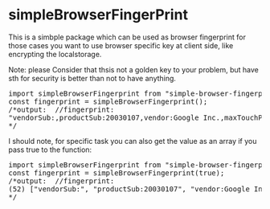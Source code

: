 # simpleBrowserFingerPrint

This is a simbple package which can be used as browser fingerprint for those cases you want to use browser specific key at client side,
like encrypting the localstorage.

Note: please Consider that thsis not a golden key to your problem, but have sth for security is better than not to have anything.

</pre>

<pre>
import simpleBrowserFingerprint from "simple-browser-fingerprint";
const fingerprint = simpleBrowserFingerprint();
/*output:  //fingerprint:
"vendorSub:,productSub:20030107,vendor:Google Inc.,maxTouchPoints:0,hardwareConcurrency:8,cookieEna..."
*/
</pre>

I should note, for specific task you can also get the value as an array if you pass true to the function:

<pre>
import simpleBrowserFingerprint from "simple-browser-fingerprint";
const fingerprint = simpleBrowserFingerprint(true);
/*output:  //fingerprint:
(52) ["vendorSub:", "productSub:20030107", "vendor:Google Inc.", "maxTouchPoints:0", "hardwareConcurrency:8", "cookieEnabled:true", "appCodeName:Mozilla", "appName:Netscape", "appVersion:5...]
*/
</pre>

